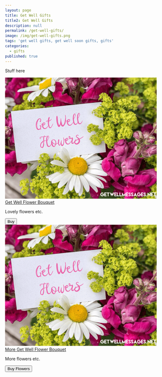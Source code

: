 ```yaml
---
layout: page
title: Get Well Gifts
title2: Get Well Gifts
description: null
permalink: /get-well-gifts/
image: /img/get-well-gifts.png
tags: 'get well gifts, get well soon gifts, gifts'
categories:
  - gifts
published: true
---
```


<p>
Stuff here
</p>

<div class="product-cta-box">
<img src="/img/get-well-flowers.png" />
<div class="product-cta-heading">
<a href="https://www.amazon.com"> Get Well Flower Bouquet</a>
</div>
<p>Lovely flowers etc.</p>
<div class="product-cta-button-centre"><a href="'https://www.amazon.com"><button type="button" class="product-cta-button">Buy</button></a>
</div>
</div>
 
<div class="product-cta-box">
<img src="/img/get-well-flowers.png" />
<div class="product-cta-heading">
<a href="https://www.amazon.com"> More Get Well Flower Bouquet</a>
</div>
<p>More flowers etc.</p>
<a href="https://www.amazon.com">
<div class="product-cta-button-centre">
<button type="button" class="product-cta-button">Buy Flowers</button>
</div>